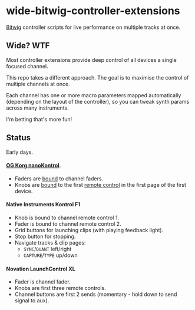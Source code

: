 # wide-bitwig-controller-extensions
[Bitwig](https://www.bitwig.com/) controller scripts for live performance on multiple tracks at once.

## Wide? WTF
Most controller extensions provide deep control of all devices a single focused channel.

This repo takes a different approach. The goal is to maximise the
control of multiple channels at once.

Each channel has one or more macro parameters mapped automatically (depending
on the layout of the controller), so you can tweak synth params across many
instruments.

I'm betting that's more fun!

## Status
Early days.

#### [OG Korg nanoKontrol](http://i.korg.com/uploads/Support/nanoKONTROL_OM_E2_633664627400740000.pdf).
- Faders are [bound](./src/main/java/com/cartoonbeats/NanoKontrolExtension.java#L83) to channel faders.
- Knobs are [bound](./main/src/main/java/com/cartoonbeats/NanoKontrolExtension.java#L77) to the first [remote control](https://www.bitwig.com/userguide/latest/midi_controllers/#the_remote_controls_pane) in the first page of the first device.

#### Native Instruments Kontrol F1
- Knob is bound to channel remote control 1.
- Fader is bound to channel remote control 2.
- Grid buttons for launching clips (with playing feedback light).
- Stop button for stopping.
- Navigate tracks & clip pages:
  - `SYNC`/`QUANT` left/right
  - `CAPTURE`/`TYPE` up/down

#### Novation LaunchControl XL
- Fader is channel fader.
- Knobs are first three remote controls.
- Channel buttons are first 2 sends (momentary - hold down to send signal to aux).